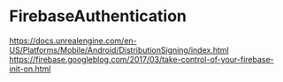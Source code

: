 # FirebaseAuthentication
https://docs.unrealengine.com/en-US/Platforms/Mobile/Android/DistributionSigning/index.html
https://firebase.googleblog.com/2017/03/take-control-of-your-firebase-init-on.html
